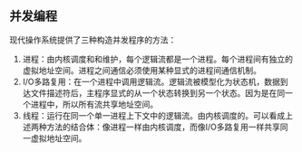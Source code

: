 ## 并发编程

现代操作系统提供了三种构造并发程序的方法：

1. 进程：由内核调度和和维护，每个逻辑流都是一个进程。每个进程间有独立的虚拟地址空间。进程之间通信必须使用某种显式的进程间通信机制。
2. I/O多路复用：在一个进程中调用逻辑流。逻辑流被模型化为状态机，数据到达文件描述符后，主程序显式的从一个状态转换到另一个状态。因为是在同一个进程中，所以所有流共享地址空间。
3. 线程：运行在同一个单一进程上下文中的逻辑流。由内核调度的。可以看成上述两种方法的结合体：像进程一样由内核调度，而像I/O多路复用一样共享同一虚拟地址空间。



